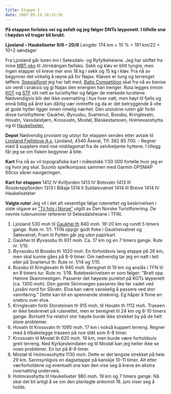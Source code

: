 ```yaml
---
title: Etappe 2
date: 2007-05-19 10:33:59
---
```


<strong>På etappen forlates vei og asfalt og jeg følger DNTs løypenett. I tilfelle snø i høyden vil truger bli brukt.</strong>

<strong>Ljosland – Haukeliseter 9/6 – 20/6</strong>
Lengde: 174 km + 10 %        =  191 km/22 =    10+2 søndager

Fra Ljosland går turen inn i Setesdals- og Ryfylkeheiene. Jeg har skiftet fra mine <a href="http://www.mbt-info.com/">MBT-sko</a> til Jörnkängan fjellsko. Sekk og kløv er blitt tyngre, men ingen etapper vil kreve mer enn 18 kg i sekk og 15 kg i kløv. Fra nå av begynner det virkelig å røyne på for Najax. Kløven er tung og terrenget tøffere. <a href="http://www.baltoshop.no">Spesialforet</a> jeg har tatt med, <a href="http://www.baltoshop.no/balto/balto_index.php">Balto Competition</a> skal fra nå av bevise sin verdi i praksis og gi Najax den energien han trenger. Ruta legges innom <a href="http://www.kot.no/">KOT</a> og <a href="http://www.turistforeningen.no/stavanger">STF</a> sitt nett av turisthytter og følger de merkede turstiene. Nødvendigvis blir det ikke overnatting i hus hver natt, men høyt til fjells og ennå tidlig på året kan dårlig vær inntreffe og da er det betryggende å vite at gode hytter ligger innen rimelig nærhet. Den utstukne ruten går forbi disse turisthyttene:  Gaukhei, Øyvusbu, Svartenut, Bossbu, Kringlevatn, Hovatn, Vassdalstjørn, Krossvatn, Mostøl, Bleskestamoen, Holmevasshytta og til <a href="http://www.haukeliseter.no/">Haukeliseter.</a>

<strong>Depot</strong>
Nødvendig proviant og utstyr for etappen sendes etter avtale til <a href="http://www.fjellstova.com/">Ljosland Fjellstove A.s,</a> Ljosland, 4540 Åseral, Tlf. 382 85 700. - Regner med å supplere med noe middagsmat fra de selvbetjente hyttene. I tillegg får jeg se om fisken begynner å bite.

<strong>Kart</strong>
Fra nå av vil topografiske kart i målestokk 1:50 000 fortelle hvor jeg er og hvor jeg skal. Suunto speilkompass sammen med Garmin GPSMAP 60csx sikrer navigeringen.

<strong>Kart for etappen</strong>
1412 IV     Kvifjorden
1413 IV    Botsvatn
1413 III     Rosskreppfjorden
1313 I            Blåsjø
1314 II          Suldalsvatnet
1414 III    Breive
1414 IV    Haukeliseteter

<strong>Valgte ruter</strong>
Jeg vil i det alt vesentlige følge rutenettet og beskrivelsen i siste utgave av <a href="http://www.turistforeningen.no/index.php?fo_id=1991">”Til fots i Norge”</a> utgitt av Den Norske Turistforening. De nevnte rutenummer refererer til Setesdalsheiane i TFIN.
<ol>
	<li> Ljosland 530 moh til <a href="http://home.online.no/~hasto/natur/Gaukhei.htm">Gaukhei th</a> 840 moh. 18-20 km  og rundt 5 timers gange. Rute nr. 1/1. TFIN oppgir godt fiske i Gaukheivatnet og Søtevatnet, Fram til Pytten går jeg uten papirkart.</li>
	<li> Gaukhei til Øyvassbu th 931 moh. Ca. 17 km og en 7 timers gange. Rute nr. 1/10.</li>
	<li> Øyvassbu til Bossbu th 1020 moh. En forholdsvis lang etappe på 26 km, men skal kunne gåes på 8-9 timer. Om nødvendig tar jeg en natt i telt eller på Svartenut th. Rute nr. 1/14 og 1/15.</li>
	<li> Bossbu til Kringlevatn th 940 moh. Beregnet til 19 km og anslås i TFN til en 8 timers tur.  Rute nr. 1/18. Rutebeskrivelsen er som følger: ”Bratt opp Heimre Skammestigen. Passerer det høyeste punktet på KOTs løypenett (ca. 1300 moh). Den gamle Skinnvegen passeres like før vadet ved Ljosåni nord for Såvatn. Elva kan være vanskelig å passere ved stor vannføring.” Dette kan bli en spennende strekning. Eg håper å finne en snebru over elva.</li>
	<li> Kringlevatn forbi Storsteinen th 915 moh, til Hovatn th 1112 moh. Traseen er ikke beskrevet på rutenettet, men er beregnet til 24 km og 8-10 timers gange. Bortsett fra relativt stor høyde burde ikke strekket by på de helt store problemer.</li>
	<li> Hovatn til Krossvatn th 1095 moh. 17 km i nokså kuppert terreng. Regner med å tilbakelegge traseen på noe slikt som 6-8 timer.</li>
	<li> Krossvatn til Mostøl th 620 moh. 19  km, men burde være forholdsvis greit terreng. Ned Kyrkjesteindalen og til Mostøl kan jeg heller ikke se noen problemer. En tur på 8-9 timer.</li>
	<li> Mostøl til Holmvasshytta 1130 moh.  Dette er det lengste strekket på hele 29 km. Sannsynligvis en dagsetappe på kanskje 10-11 timer. Alt etter værforholdene og eventuelt sne kan den vise seg å kreve en ekstra overnatting underveis.</li>
	<li> Holmvasshytta til Haukeliseter 980 moh.  19 km og 7 timers gange. Nå skal det bli artigt å se om den planlagte ankomst 18. juni viser seg å holde.</li>
</ol>
